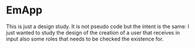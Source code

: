 # EmApp

This is just a design study. It is not pseudo code but the intent is the same: I just wanted to study the design of the creation of a user that receives in input also some roles that needs to be checked the existence for.

